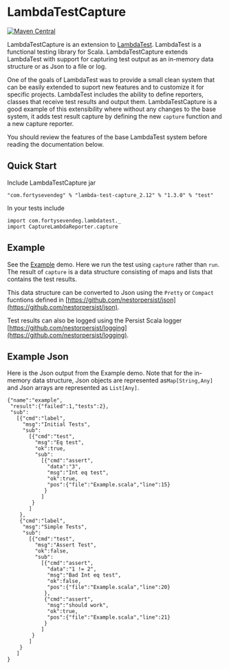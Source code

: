 # LambdaTestCapture

[![Maven Central](https://img.shields.io/maven-central/v/com.fortysevendeg/lambda-test-capture_2.12.svg)](https://maven-badges.herokuapp.com/maven-central/com.fortysevendeg/lambda-test-capture_2.12)

LambdaTestCapture is an extension to 
[LambdaTest](https://github.com/47deg/LambdaTest). 
LambdaTest is a functional testing library for Scala.
LambdaTestCapture extends LambdaTest with support for 
capturing test output as an in-memory data structure or as Json to a file
or log.

One of the goals of LambdaTest was to provide a small clean system that can be easily 
extended to suport new features and to customize it for specific projects. 
LambdaTest includes the ability to define reporters, classes that receive test results
and output them. 
LambdaTestCapture is a good example of this extensibility where without any changes 
to the base system, it adds test result capture by defining the new `capture` function
and a new capture reporter.

You should review the features of the base LambdaTest system before 
reading the documentation below.

## Quick Start

Include LambdaTestCapture jar

    "com.fortysevendeg" % "lambda-test-capture_2.12" % "1.3.0" % "test"
    
In your tests include


    import com.fortysevendeg.lambdatest._
    import CaptureLambdaReporter.capture

    
## Example

See the [Example](https://github.com/47deg/LambdaTestAsync/blob/master/src/test/scala/demo/Example.scala) 
demo. Here we run the test using `capture` rather than `run`. The result of `capture` is
a data structure consisting of maps and lists that contains the test results.

This data structure can be converted to Json using the `Pretty` or `Compact` fucntions defined in
[https://github.com/nestorpersist/json](https://github.com/nestorpersist/json).

Test results can also be logged using the Persist Scala logger
[https://github.com/nestorpersist/logging](https://github.com/nestorpersist/logging).

## Example Json

Here is the Json output from the Example demo. Note that for the in-memory data structure,
Json objects are represented as`Map[String,Any]` and Json arrays are represented as
`List[Any]`.

```
{"name":"example",
 "result":{"failed":1,"tests":2},
 "sub":
   [{"cmd":"label",
     "msg":"Initial Tests",
     "sub":
       [{"cmd":"test",
         "msg":"Eq test",
         "ok":true,
         "sub":
           [{"cmd":"assert",
             "data":"3",
             "msg":"Int eq test",
             "ok":true,
             "pos":{"file":"Example.scala","line":15}
            }
           ]
        }
       ]
    },
    {"cmd":"label",
     "msg":"Simple Tests",
     "sub":
       [{"cmd":"test",
         "msg":"Assert Test",
         "ok":false,
         "sub":
           [{"cmd":"assert",
             "data":"1 != 2",
             "msg":"Bad Int eq test",
             "ok":false,
             "pos":{"file":"Example.scala","line":20}
            },
            {"cmd":"assert",
             "msg":"should work",
             "ok":true,
             "pos":{"file":"Example.scala","line":21}
            }
           ]
        }
       ]
    }
   ]
}
```


